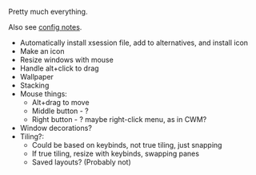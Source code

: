 Pretty much everything.

Also see [config notes](./config.md).

* Automatically install xsession file, add to alternatives, and install icon
* Make an icon
* Resize windows with mouse
* Handle alt+click to drag
* Wallpaper
* Stacking
* Mouse things:
  * Alt+drag to move
  * Middle button - ?
  * Right button - ? maybe right-click menu, as in CWM?
* Window decorations?
* Tiling?:
  * Could be based on keybinds, not true tiling, just snapping
  * If true tiling, resize with keybinds, swapping panes
  * Saved layouts? (Probably not)
